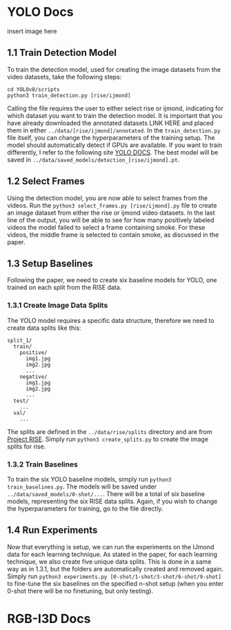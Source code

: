 # YOLO Docs

insert image here

## 1.1 Train Detection Model
To train the detection model, used for creating the image datasets from the video datasets, take the following steps:
```
cd YOLOv8/scripts
python3 train_detection.py [rise/ijmond]
```
Calling the file requires the user to either select rise or ijmond, indicating for which dataset you want to train the detection model. It is important that you have already downloaded the annotated datasets LINK HERE and placed them in either ```../data/[rise/ijmond]/annotated```. In the ```train_detection.py``` file itself, you can change the hyperparameters of the training setup. The model should automatically detect if GPUs are available. If you want to train differently, I refer to the following site [YOLO DOCS](https://docs.ultralytics.com/modes/train/). The best model will be saved in ```../data/saved_models/detection_[rise/ijmond].pt```. 

## 1.2 Select Frames
Using the detection model, you are now able to select frames from the videos. Run the ```python3 select_frames.py [rise/ijmond].py``` file to create an image dataset from either the rise or ijmond video datasets. In the last line of the output, you will be able to see for how many positively labeled videos the model failed to select a frame containing smoke. For these videos, the middle frame is selected to contain smoke, as discussed in the paper.

## 1.3 Setup Baselines
Following the paper, we need to create six baseline models for YOLO, one trained on each split from the RISE data.

### 1.3.1 Create Image Data Splits
The YOLO model requires a specific data structure, therefore we need to create data splits like this:
```
split_1/
  train/
    positive/
      img1.jpg
      img2.jpg
      ...
    negative/
      img1.jpg
      img2.jpg
      ...
  test/
    ...
  val/
    ...
```

The splits are defined in the ```../data/rise/splits``` directory and are from [Project RISE](https://github.com/CMU-CREATE-Lab/deep-smoke-machine). Simply run ```python3 create_splits.py``` to create the image splits for rise. 

### 1.3.2 Train Baselines
To train the six YOLO baseline models, simply run ```python3 train_baselines.py```. The models will be saved under ```../data/saved_models/0-shot/...```. There will be a total of six baseline models, representing the six RISE data splits. Again, if you wish to change the hyperparameters for training, go to the file directly. 

## 1.4 Run Experiments
Now that everything is setup, we can run the experiments on the IJmond data for each learning technique. As stated in the paper, for each learning technique, we also create five unique data splits. This is done in a same way as in 1.3.1, but the folders are automatically created and removed again. Simply run ```python3 experiments.py [0-shot/1-shot/3-shot/6-shot/9-shot]``` to fine-tune the six baselines on the specified n-shot setup (when you enter 0-shot there will be no finetuning, but only testing).

# RGB-I3D Docs